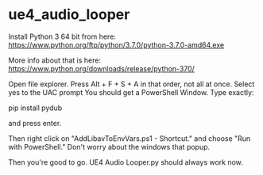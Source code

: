# ue4_audio_looper

Install Python 3 64 bit from here:
https://www.python.org/ftp/python/3.7.0/python-3.7.0-amd64.exe

More info about that is here:
https://www.python.org/downloads/release/python-370/

Open file explorer.
Press Alt + F + S + A in that order, not all at once.
Select yes to the UAC prompt
You should get a PowerShell Window.  Type exactly:

pip install pydub

and press enter.

Then right click on "AddLibavToEnvVars.ps1 - Shortcut." and choose "Run with PowerShell."  Don't worry about the windows that popup.

Then you're good to go.  UE4 Audio Looper.py should always work now.
